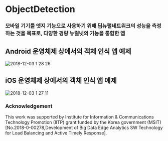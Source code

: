 # ObjectDetection

### 모바일 기기를 엣지 기능으로 사용하기 위해 딥뉴럴네트워크의 성능을 측정하는 것을 목표로, 다양한 경량 뉴럴넷의 기능을 통합한 앱
                                     
## Android 운영체제 상에서의 객체 인식 앱 예제
![2018-12-03 1 28 26](https://user-images.githubusercontent.com/45547720/49353220-e2fb1800-f6ff-11e8-9b73-37ccc41860d6.png)

## iOS 운영체제 상에서의 객체 인식 앱 예제
![2018-12-03 1 27 11](https://user-images.githubusercontent.com/45547720/49353342-8fd59500-f700-11e8-99eb-031507fd2f13.png)

### Acknowledgement
This work was supported by Institute for Information & Communications Technology Promotion (IITP) grant funded by the Korea government (MSIT) [No.2018-0-00278,Development of Big Data Edge Analytics SW Technology for Load Balancing and Active Timely Response].
